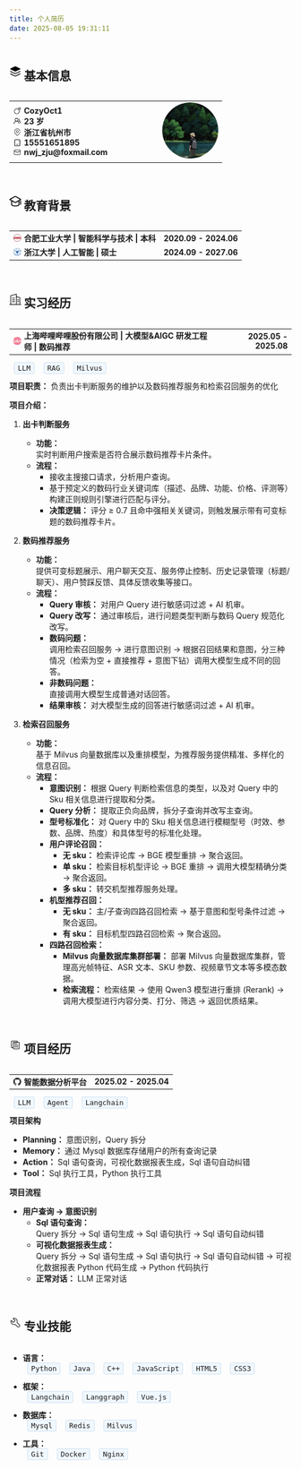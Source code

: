 ```yaml
---
title: 个人简历
date: 2025-08-05 19:31:11
---
```


<div style="display: flex; align-items: center; gap: 5px;">
  <img src="../images/jibenxinxi.png" style="height: 1.5em; width: 1.5em; object-fit: contain;">
  <h2>基本信息</h2>
</div>

<table width="100%">
  <tr>
    <td width="70%">
      <div style="display: flex; align-items: center; gap: 5px;">
        <img src="../images/nan.png" style="height: 1em; width: 1em; object-fit: contain;">
        <strong>CozyOct1</strong>
      </div>
      <div style="display: flex; align-items: center; gap: 5px;">
        <img src="../images/renwu-tuandui.png" style="height: 1em; width: 1em; object-fit: contain;">
        <strong>23 岁</strong>
      </div>
      <div style="display: flex; align-items: center; gap: 5px;">
        <img src="../images/dizhi.png" style="height: 1em; width: 1em; object-fit: contain;">
        <strong>浙江省杭州市</strong>
      </div>
      <div style="display: flex; align-items: center; gap: 5px;">
        <img src="../images/shouji.png" style="height: 1em; width: 1em; object-fit: contain;">
        <strong>15551651895</strong>
      </div>
      <div style="display: flex; align-items: center; gap: 5px;">
        <img src="../images/youxiang.png" style="height: 1em; width: 1em; object-fit: contain;">
        <strong>nwj_zju@foxmail.com</strong>
      </div>
    </td>
    <td width="30%" align="right">
      <!-- 证件照位置 -->
      <img src="../images/cozy.png" style="width: 100px; height: 100px; border-radius: 50%;">
    </td>
  </tr>
</table>

<br>

<div style="display: flex; align-items: center; gap: 5px;">
  <img src="../images/jiaoyubeijing.png" style="height: 1.5em; width: 1.5em; object-fit: contain;">
  <h2>教育背景</h2>
</div>

<table width="100%">
  <tr>
    <td>
      <div style="display: flex; align-items: center; gap: 5px;">
        <img src="../images/hfut.png" style="height: 1em; width: 1em; object-fit: contain;">
        <strong>合肥工业大学 | 智能科学与技术 | 本科</strong>
      </div>
    </td>
    <td align="right"><strong>2020.09 - 2024.06</strong></td>
  </tr>
  <tr>
    <td>
      <div style="display: flex; align-items: center; gap: 5px;">
        <img src="../images/zju.png" style="height: 1em; width: 1em; object-fit: contain;">
        <strong>浙江大学 | 人工智能 | 硕士</strong>
      </div>
    </td>
    <td align="right"><strong>2024.09 - 2027.06</strong></td>
  </tr>
</table>

<br>

<div style="display: flex; align-items: center; gap: 5px;">
  <img src="../images/shixijingli.png" style="height: 1.5em; width: 1.5em; object-fit: contain;">
  <h2>实习经历</h2>
</div>

<table width="100%">
  <tr>
    <td>
      <div style="display: flex; align-items: center; gap: 5px;">
        <img src="../images/bili.png" style="height: 1em; width: 1em; object-fit: contain;">
        <strong>上海哔哩哔哩股份有限公司 | 大模型&AIGC 研发工程师 | 数码推荐</strong>
      </div>
    </td>
    <td align="right"><strong>2025.05 - 2025.08</strong></td>
  </tr>
</table>

<span style="background: #f0f8ff; border: 1px solid #d0e0f0; border-radius: 3px; padding: 2px 6px; font-family: monospace; font-size: 0.9em; margin: 0 8px;">LLM</span><span style="background: #f0f8ff; border: 1px solid #d0e0f0; border-radius: 3px; padding: 2px 6px; font-family: monospace; font-size: 0.9em; margin: 0 8px;">RAG</span><span style="background: #f0f8ff; border: 1px solid #d0e0f0; border-radius: 3px; padding: 2px 6px; font-family: monospace; font-size: 0.9em; margin: 0 8px;">Milvus</span>

**项目职责：** 负责出卡判断服务的维护以及数码推荐服务和检索召回服务的优化

**项目介绍：**

1. **出卡判断服务**

   - **功能：**  
     实时判断用户搜索是否符合展示数码推荐卡片条件。
   - **流程：**
     - 接收主搜接口请求，分析用户查询。
     - 基于预定义的数码行业关键词库（描述、品牌、功能、价格、评测等）构建正则规则引擎进行匹配与评分。
     - **决策逻辑：** 评分 ≥ 0.7 且命中强相关关键词，则触发展示带有可变标题的数码推荐卡片。

2. **数码推荐服务**

   - **功能：**  
     提供可变标题展示、用户聊天交互、服务停止控制、历史记录管理（标题/聊天）、用户赞踩反馈、具体反馈收集等接口。
   - **流程：**
     - **Query 审核：** 对用户 Query 进行敏感词过滤 + AI 机审。
     - **Query 改写：** 通过审核后，进行问题类型判断与数码 Query 规范化改写。
     - **数码问题：**  
       调用检索召回服务 → 进行意图识别 → 根据召回结果和意图，分三种情况（检索为空 + 直接推荐 + 意图下钻）调用大模型生成不同的回答。
     - **非数码问题：**  
       直接调用大模型生成普通对话回答。
     - **结果审核：** 对大模型生成的回答进行敏感词过滤 + AI 机审。

3. **检索召回服务**

   - **功能：**  
     基于 Milvus 向量数据库以及重排模型，为推荐服务提供精准、多样化的信息召回。
   - **流程：**
     - **意图识别：** 根据 Query 判断检索信息的类型，以及对 Query 中的 Sku 相关信息进行提取和分类。
     - **Query 分析：** 提取正负向品牌，拆分子查询并改写主查询。
     - **型号标准化：** 对 Query 中的 Sku 相关信息进行模糊型号（时效、参数、品牌、热度）和具体型号的标准化处理。
     - **用户评论召回：**
       - **无 sku：** 检索评论库 → BGE 模型重排 → 聚合返回。
       - **单 sku：** 检索目标机型评论 → BGE 重排 → 调用大模型精确分类 → 聚合返回。
       - **多 sku：** 转交机型推荐服务处理。
     - **机型推荐召回：**
       - **无 sku：** 主/子查询四路召回检索 → 基于意图和型号条件过滤 → 聚合返回。
       - **有 sku：** 目标机型四路召回检索 → 聚合返回。
     - **四路召回检索：**
       - **Milvus 向量数据库集群部署：** 部署 Milvus 向量数据库集群，管理高光帧特征、ASR 文本、SKU 参数、视频章节文本等多模态数据。
       - **检索流程：** 检索结果 → 使用 Qwen3 模型进行重排 (Rerank) → 调用大模型进行内容分类、打分、筛选 → 返回优质结果。

<br>

<div style="display: flex; align-items: center; gap: 5px;">
  <img src="../images/xiangmujingli.png" style="height: 1.5em; width: 1.5em; object-fit: contain;">
  <h2>项目经历</h2>
</div>

<table width="100%">
  <tr>
    <td>
      <div style="display: flex; align-items: center; gap: 5px;">
        <img src="../images/github.png" style="height: 1em; width: 1em; object-fit: contain;">
        <strong>智能数据分析平台</strong>
      </div>
    </td>
    <td align="right"><strong>2025.02 - 2025.04</strong></td>
  </tr>
</table>

<span style="background: #f0f8ff; border: 1px solid #d0e0f0; border-radius: 3px; padding: 2px 6px; font-family: monospace; font-size: 0.9em; margin: 0 8px;">LLM</span><span style="background: #f0f8ff; border: 1px solid #d0e0f0; border-radius: 3px; padding: 2px 6px; font-family: monospace; font-size: 0.9em; margin: 0 8px;">Agent</span><span style="background: #f0f8ff; border: 1px solid #d0e0f0; border-radius: 3px; padding: 2px 6px; font-family: monospace; font-size: 0.9em; margin: 0 8px;">Langchain</span>

**项目架构**

- **Planning：** 意图识别，Query 拆分
- **Memory：** 通过 Mysql 数据库存储用户的所有查询记录
- **Action：** Sql 语句查询，可视化数据报表生成，Sql 语句自动纠错
- **Tool：** Sql 执行工具，Python 执行工具

**项目流程**

- **用户查询 → 意图识别**
  - **Sql 语句查询：**  
    Query 拆分 → Sql 语句生成 → Sql 语句执行 → Sql 语句自动纠错
  - **可视化数据报表生成：**  
    Query 拆分 → Sql 语句生成 → Sql 语句执行 → Sql 语句自动纠错 → 可视化数据报表 Python 代码生成 → Python 代码执行
  - **正常对话：** LLM 正常对话

<br>

<div style="display: flex; align-items: center; gap: 5px;">
  <img src="../images/zhuanyejineng.png" style="height: 1.5em; width: 1.5em; object-fit: contain;">
  <h2>专业技能</h2>
</div>

- **语言：**  
<span style="background: #f0f8ff; border: 1px solid #d0e0f0; border-radius: 3px; padding: 2px 6px; font-family: monospace; font-size: 0.9em; margin: 0 8px;">Python</span><span style="background: #f0f8ff; border: 1px solid #d0e0f0; border-radius: 3px; padding: 2px 6px; font-family: monospace; font-size: 0.9em; margin: 0 8px;">Java</span><span style="background: #f0f8ff; border: 1px solid #d0e0f0; border-radius: 3px; padding: 2px 6px; font-family: monospace; font-size: 0.9em; margin: 0 8px;">C++</span><span style="background: #f0f8ff; border: 1px solid #d0e0f0; border-radius: 3px; padding: 2px 6px; font-family: monospace; font-size: 0.9em; margin: 0 8px;">JavaScript</span><span style="background: #f0f8ff; border: 1px solid #d0e0f0; border-radius: 3px; padding: 2px 6px; font-family: monospace; font-size: 0.9em; margin: 0 8px;">HTML5</span><span style="background: #f0f8ff; border: 1px solid #d0e0f0; border-radius: 3px; padding: 2px 6px; font-family: monospace; font-size: 0.9em; margin: 0 8px;">CSS3</span>

- **框架：**  
<span style="background: #f0f8ff; border: 1px solid #d0e0f0; border-radius: 3px; padding: 2px 6px; font-family: monospace; font-size: 0.9em; margin: 0 8px;">Langchain</span><span style="background: #f0f8ff; border: 1px solid #d0e0f0; border-radius: 3px; padding: 2px 6px; font-family: monospace; font-size: 0.9em; margin: 0 8px;">Langgraph</span><span style="background: #f0f8ff; border: 1px solid #d0e0f0; border-radius: 3px; padding: 2px 6px; font-family: monospace; font-size: 0.9em; margin: 0 8px;">Vue.js</span>

- **数据库：**  
<span style="background: #f0f8ff; border: 1px solid #d0e0f0; border-radius: 3px; padding: 2px 6px; font-family: monospace; font-size: 0.9em; margin: 0 8px;">Mysql</span><span style="background: #f0f8ff; border: 1px solid #d0e0f0; border-radius: 3px; padding: 2px 6px; font-family: monospace; font-size: 0.9em; margin: 0 8px;">Redis</span><span style="background: #f0f8ff; border: 1px solid #d0e0f0; border-radius: 3px; padding: 2px 6px; font-family: monospace; font-size: 0.9em; margin: 0 8px;">Milvus</span>

- **工具：**  
<span style="background: #f0f8ff; border: 1px solid #d0e0f0; border-radius: 3px; padding: 2px 6px; font-family: monospace; font-size: 0.9em; margin: 0 8px;">Git</span><span style="background: #f0f8ff; border: 1px solid #d0e0f0; border-radius: 3px; padding: 2px 6px; font-family: monospace; font-size: 0.9em; margin: 0 8px;">Docker</span><span style="background: #f0f8ff; border: 1px solid #d0e0f0; border-radius: 3px; padding: 2px 6px; font-family: monospace; font-size: 0.9em; margin: 0 8px;">Nginx</span>
